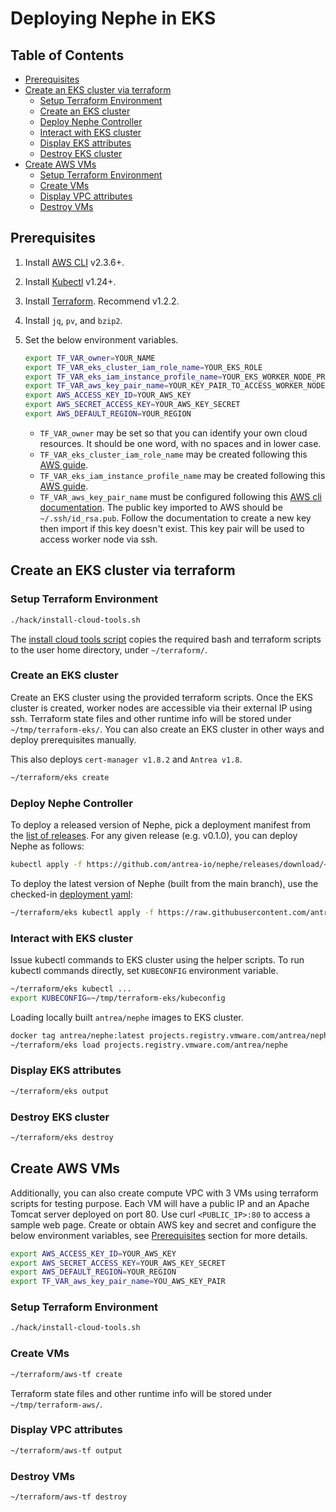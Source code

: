 # Deploying Nephe in EKS

## Table of Contents

<!-- toc -->
- [Prerequisites](#prerequisites)
- [Create an EKS cluster via terraform](#create-an-eks-cluster-via-terraform)
  - [Setup Terraform Environment](#setup-terraform-environment)
  - [Create an EKS cluster](#create-an-eks-cluster)
  - [Deploy Nephe Controller](#deploy-nephe-controller)
  - [Interact with EKS cluster](#interact-with-eks-cluster)
  - [Display EKS attributes](#display-eks-attributes)
  - [Destroy EKS cluster](#destroy-eks-cluster)
- [Create AWS VMs](#create-aws-vms)
  - [Setup Terraform Environment](#setup-terraform-environment-1)
  - [Create VMs](#create-vms)
  - [Display VPC attributes](#display-vpc-attributes)
  - [Destroy VMs](#destroy-vms)
<!-- /toc -->

## Prerequisites

1. Install [AWS CLI](https://docs.aws.amazon.com/cli/latest/userguide/cli-chap-install.html) v2.3.6+.
2. Install [Kubectl](https://kubernetes.io/docs/tasks/tools/install-kubectl/) v1.24+.
3. Install [Terraform](https://learn.hashicorp.com/terraform/getting-started/install.html). Recommend v1.2.2.
4. Install `jq`, `pv`, and `bzip2`.
5. Set the below environment variables.

   ```bash
   export TF_VAR_owner=YOUR_NAME
   export TF_VAR_eks_cluster_iam_role_name=YOUR_EKS_ROLE
   export TF_VAR_eks_iam_instance_profile_name=YOUR_EKS_WORKER_NODE_PROFILE
   export TF_VAR_aws_key_pair_name=YOUR_KEY_PAIR_TO_ACCESS_WORKER_NODE
   export AWS_ACCESS_KEY_ID=YOUR_AWS_KEY
   export AWS_SECRET_ACCESS_KEY=YOUR_AWS_KEY_SECRET
   export AWS_DEFAULT_REGION=YOUR_REGION
   ```

   - `TF_VAR_owner` may be set so that you can identify your own cloud resources.
      It should be one word, with no spaces and in lower case.
   - `TF_VAR_eks_cluster_iam_role_name` may be created following this [AWS guide](https://docs.aws.amazon.com/eks/latest/userguide/service_IAM_role.html#create-service-role).
   - `TF_VAR_eks_iam_instance_profile_name` may be created following this [AWS guide](https://docs.aws.amazon.com/eks/latest/userguide/create-node-role.html).
   - `TF_VAR_aws_key_pair_name` must be configured following this
      [AWS cli documentation](https://awscli.amazonaws.com/v2/documentation/api/latest/reference/ec2/import-key-pair.html).
      The public key imported to AWS should be `~/.ssh/id_rsa.pub`. Follow the
      documentation to create a new key then import if this key doesn't exist.
      This key pair will be used to access worker node via ssh.

## Create an EKS cluster via terraform

### Setup Terraform Environment

```bash
./hack/install-cloud-tools.sh
```

The [install cloud tools script](../hack/install-cloud-tools.sh) copies the
required bash and terraform scripts to the user home directory, under
`~/terraform/`.

### Create an EKS cluster

Create an EKS cluster using the provided terraform scripts. Once the EKS cluster
is created, worker nodes are accessible via their external IP using ssh.
Terraform state files and other runtime info will be stored under
`~/tmp/terraform-eks/`. You can also create an EKS cluster in other ways and
deploy prerequisites manually.

This also deploys `cert-manager v1.8.2` and `Antrea v1.8`.

```bash
~/terraform/eks create
```

### Deploy Nephe Controller

To deploy a released version of Nephe, pick a deployment manifest from the
[list of releases](https://github.com/antrea-io/nephe/releases). For any given
release <TAG> (e.g. v0.1.0), you can deploy Nephe as follows:

```bash
kubectl apply -f https://github.com/antrea-io/nephe/releases/download/<TAG>/nephe.yml
```

To deploy the latest version of Nephe (built from the main branch), use the
checked-in [deployment yaml](../config/nephe.yml):

```bash
~/terraform/eks kubectl apply -f https://raw.githubusercontent.com/antrea-io/nephe/main/config/nephe.yml
```

### Interact with EKS cluster

Issue kubectl commands to EKS cluster using the helper scripts. To run kubectl
commands directly, set `KUBECONFIG` environment variable.

```bash
~/terraform/eks kubectl ...
export KUBECONFIG=~/tmp/terraform-eks/kubeconfig
```

Loading locally built `antrea/nephe` images to EKS cluster.

```bash
docker tag antrea/nephe:latest projects.registry.vmware.com/antrea/nephe:latest
~/terraform/eks load projects.registry.vmware.com/antrea/nephe
```

### Display EKS attributes

```bash
~/terraform/eks output
```

### Destroy EKS cluster

```bash
~/terraform/eks destroy
```

## Create AWS VMs

Additionally, you can also create compute VPC with 3 VMs using terraform
scripts for testing purpose. Each VM will have a public IP and an Apache Tomcat
server deployed on port 80. Use curl `<PUBLIC_IP>:80` to access a sample web
page. Create or obtain AWS key and secret and configure the below environment
variables, see [Prerequisites](#Prerequisites) section for more details.

```bash
export AWS_ACCESS_KEY_ID=YOUR_AWS_KEY
export AWS_SECRET_ACCESS_KEY=YOUR_AWS_KEY_SECRET
export AWS_DEFAULT_REGION=YOUR_REGION
export TF_VAR_aws_key_pair_name=YOU_AWS_KEY_PAIR
```

### Setup Terraform Environment

```bash
./hack/install-cloud-tools.sh
```

### Create VMs

```bash
~/terraform/aws-tf create
```

Terraform state files and other runtime info will be stored under
`~/tmp/terraform-aws/`.

### Display VPC attributes

```bash
~/terraform/aws-tf output
```

### Destroy VMs

```bash
~/terraform/aws-tf destroy
```
